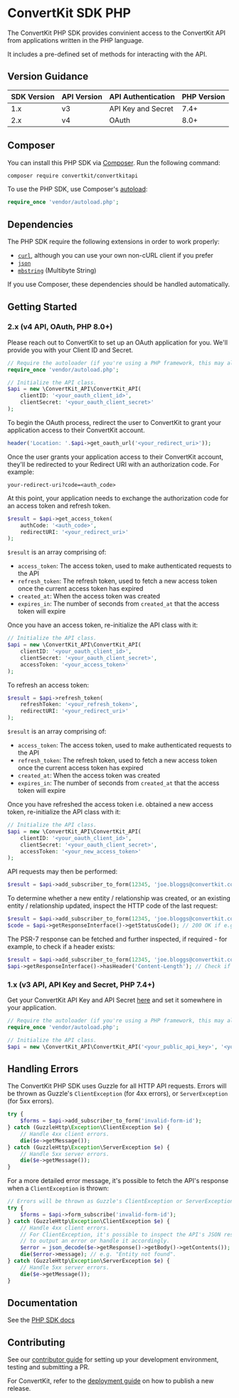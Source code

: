 # ConvertKit SDK PHP

The ConvertKit PHP SDK provides convinient access to the ConvertKit API from applications written in the PHP language.

It includes a pre-defined set of methods for interacting with the API.

## Version Guidance

| SDK Version | API Version | API Authentication | PHP Version  |
|-------------|-------------|--------------------|--------------|
| 1.x         | v3          | API Key and Secret | 7.4+         |
| 2.x         | v4          | OAuth              | 8.0+         |

## Composer

You can install this PHP SDK via [Composer](http://getcomposer.org/). Run the following command:

```bash
composer require convertkit/convertkitapi
```

To use the PHP SDK, use Composer's [autoload](https://getcomposer.org/doc/01-basic-usage.md#autoloading):

```php
require_once 'vendor/autoload.php';
```

## Dependencies

The PHP SDK require the following extensions in order to work properly:

-   [`curl`](https://secure.php.net/manual/en/book.curl.php), although you can use your own non-cURL client if you prefer
-   [`json`](https://secure.php.net/manual/en/book.json.php)
-   [`mbstring`](https://secure.php.net/manual/en/book.mbstring.php) (Multibyte String)

If you use Composer, these dependencies should be handled automatically.

## Getting Started

### 2.x (v4 API, OAuth, PHP 8.0+)

Please reach out to ConvertKit to set up an OAuth application for you. We'll provide you with your Client ID and Secret.

```php
// Require the autoloader (if you're using a PHP framework, this may already be done for you).
require_once 'vendor/autoload.php';

// Initialize the API class.
$api = new \ConvertKit_API\ConvertKit_API(
    clientID: '<your_oauth_client_id>',
    clientSecret: '<your_oauth_client_secret>'
);
```

To begin the OAuth process, redirect the user to ConvertKit to grant your application access to their ConvertKit account.

```php
header('Location: '.$api->get_oauth_url('<your_redirect_uri>'));
```

Once the user grants your application access to their ConvertKit account, they'll be redirected to your Redirect URI with an authorization code. For example:

`your-redirect-uri?code=<auth_code>`

At this point, your application needs to exchange the authorization code for an access token and refresh token.

```php
$result = $api->get_access_token(
    authCode: '<auth_code>',
    redirectURI: '<your_redirect_uri>'
);
```

`$result` is an array comprising of:
- `access_token`: The access token, used to make authenticated requests to the API
- `refresh_token`: The refresh token, used to fetch a new access token once the current access token has expired
- `created_at`: When the access token was created
- `expires_in`: The number of seconds from `created_at` that the access token will expire

Once you have an access token, re-initialize the API class with it:

```php
// Initialize the API class.
$api = new \ConvertKit_API\ConvertKit_API(
    clientID: '<your_oauth_client_id>',
    clientSecret: '<your_oauth_client_secret>',
    accessToken: '<your_access_token>'
);
```

To refresh an access token:

```php
$result = $api->refresh_token(
    refreshToken: '<your_refresh_token>',
    redirectURI: '<your_redirect_uri>'
);
```

`$result` is an array comprising of:
- `access_token`: The access token, used to make authenticated requests to the API
- `refresh_token`: The refresh token, used to fetch a new access token once the current access token has expired
- `created_at`: When the access token was created
- `expires_in`: The number of seconds from `created_at` that the access token will expire

Once you have refreshed the access token i.e. obtained a new access token, re-initialize the API class with it:

```php
// Initialize the API class.
$api = new \ConvertKit_API\ConvertKit_API(
    clientID: '<your_oauth_client_id>',
    clientSecret: '<your_oauth_client_secret>',
    accessToken: '<your_new_access_token>'
);
```

API requests may then be performed:

```php
$result = $api->add_subscriber_to_form(12345, 'joe.bloggs@convertkit.com');
```

To determine whether a new entity / relationship was created, or an existing entity / relationship updated, inspect the HTTP code of the last request:

```php
$result = $api->add_subscriber_to_form(12345, 'joe.bloggs@convertkit.com');
$code = $api->getResponseInterface()->getStatusCode(); // 200 OK if e.g. a subscriber already added to the specified form, 201 Created if the subscriber added to the specified form for the first time.
```

The PSR-7 response can be fetched and further inspected, if required - for example, to check if a header exists:

```php
$result = $api->add_subscriber_to_form(12345, 'joe.bloggs@convertkit.com');
$api->getResponseInterface()->hasHeader('Content-Length'); // Check if the last API request included a `Content-Length` header
```

### 1.x (v3 API, API Key and Secret, PHP 7.4+)

Get your ConvertKit API Key and API Secret [here](https://app.convertkit.com/account/edit) and set it somewhere in your application.

```php
// Require the autoloader (if you're using a PHP framework, this may already be done for you).
require_once 'vendor/autoload.php';

// Initialize the API class.
$api = new \ConvertKit_API\ConvertKit_API('<your_public_api_key>', '<your_secret_api_key>');
```

## Handling Errors

The ConvertKit PHP SDK uses Guzzle for all HTTP API requests.  Errors will be thrown as Guzzle's `ClientException` (for 4xx errors),
or `ServerException` (for 5xx errors).

```php
try {
    $forms = $api->add_subscriber_to_form('invalid-form-id');
} catch (GuzzleHttp\Exception\ClientException $e) {
    // Handle 4xx client errors.
    die($e->getMessage());
} catch (GuzzleHttp\Exception\ServerException $e) {
    // Handle 5xx server errors.
    die($e->getMessage());
}
```

For a more detailed error message, it's possible to fetch the API's response when a `ClientException` is thrown:

```php
// Errors will be thrown as Guzzle's ClientException or ServerException.
try {
    $forms = $api->form_subscribe('invalid-form-id');
} catch (GuzzleHttp\Exception\ClientException $e) {
    // Handle 4xx client errors.
    // For ClientException, it's possible to inspect the API's JSON response
    // to output an error or handle it accordingly.
    $error = json_decode($e->getResponse()->getBody()->getContents());
    die($error->message); // e.g. "Entity not found".
} catch (GuzzleHttp\Exception\ServerException $e) {
    // Handle 5xx server errors.
    die($e->getMessage());
}
```

## Documentation

See the [PHP SDK docs](./docs/classes/ConvertKit_API/ConvertKit_API.md)

## Contributing

See our [contributor guide](CONTRIBUTING.md) for setting up your development environment, testing and submitting a PR.

For ConvertKit, refer to the [deployment guide](DEPLOYMENT.md) on how to publish a new release.
